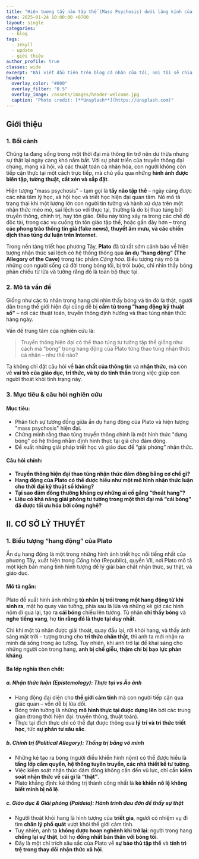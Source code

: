 ```yaml
---
title: "Hiện tượng tẩy não tập thể (Mass Psychosis) dưới lăng kính của Plato (Hang động)"
date: 2025-01-24 10:00:00 +0700
layout: single
categories:
  - blog
tags:
  - Jekyll
  - update
  - giới thiệu
author_profile: true
classes: wide
excerpt: "Bài viết đầu tiên trên blog cá nhân của tôi, nơi tôi sẽ chia sẻ những suy nghĩ và trải nghiệm."
header:
  overlay_color: "#000"
  overlay_filter: "0.5"
  overlay_image: /assets/images/header-welcome.jpg
  caption: "Photo credit: [**Unsplash**](https://unsplash.com)"
---
```


## **Giới thiệu**
### **1. Bối cảnh**
Chúng ta đang sống trong một thời đại mà thông tin trở nên dư thừa nhưng sự thật lại ngày càng khó nắm bắt. Với sự phát triển của truyền thông đại chúng, mạng xã hội, và các thuật toán cá nhân hóa, con người không còn tiếp cận thực tại một cách trực tiếp, mà chủ yếu qua những **hình ảnh được biên tập, tường thuật, cắt xén và sắp đặt**.

Hiện tượng "mass psychosis" – tạm gọi là **tẩy não tập thể** – ngày càng được các nhà tâm lý học, xã hội học và triết học hiện đại quan tâm. Nó mô tả trạng thái khi một lượng lớn con người tin tưởng và hành xử dựa trên một nhận thức méo mó, sai lệch so với thực tại, thường là do bị thao túng bởi truyền thông, chính trị, hay tôn giáo. Điều này từng xảy ra trong các chế độ độc tài, trong các vụ cuồng tín tôn giáo tập thể, hoặc gần đây hơn – trong **các phong trào thông tin giả (fake news), thuyết âm mưu, và các chiến dịch thao túng dư luận trên Internet**.

Trong nền tảng triết học phương Tây, **Plato** đã từ rất sớm cảnh báo về hiện tượng nhận thức sai lệch có hệ thống thông qua **ẩn dụ "hang động" (The Allegory of the Cave)** trong tác phẩm _Cộng hòa_. Biểu tượng này mô tả những con người sống cả đời trong bóng tối, bị trói buộc, chỉ nhìn thấy bóng phản chiếu từ lửa và tưởng rằng đó là toàn bộ thực tại.

### **2. Mô tả vấn đề**
Giống như các tù nhân trong hang chỉ nhìn thấy bóng và tin đó là thật, người dân trong thế giới hiện đại cũng dễ bị **cầm tù trong "hang động kỹ thuật số"** – nơi các thuật toán, truyền thông định hướng và thao túng nhận thức hàng ngày.

Vấn đề trung tâm của nghiên cứu là:

>Truyền thông hiện đại có thể thao túng tư tưởng tập thể giống như cách mà “bóng” trong hang động của Plato từng thao túng nhận thức cá nhân – như thế nào?

Ta không chỉ đặt câu hỏi về **bản chất của thông tin** và **nhận thức**, mà còn về **vai trò của giáo dục, tri thức, và tự do tinh thần** trong việc giúp con người thoát khỏi tình trạng này.

### **3. Mục tiêu & câu hỏi nghiên cứu**
#### Mục tiêu:
- Phân tích sự tương đồng giữa ẩn dụ hang động của Plato và hiện tượng "mass psychosis" hiện đại.
- Chứng minh rằng thao túng truyền thông chính là một hình thức "dựng bóng" có hệ thống nhằm định hình thực tại giả cho đám đông.
- Đề xuất những giải pháp triết học và giáo dục để “giải phóng” nhận thức.

#### Câu hỏi chính:
- **Truyền thông hiện đại thao túng nhận thức đám đông bằng cơ chế gì?**
- **Hang động của Plato có thể được hiểu như một mô hình nhận thức luận cho thời đại kỹ thuật số không?**
- **Tại sao đám đông thường kháng cự những ai cố gắng “thoát hang”?**
- **Liệu có khả năng giải phóng tư tưởng trong một thời đại mà “cái bóng” đã được tối ưu hóa bởi công nghệ?**

## **II. CƠ SỞ LÝ THUYẾT**
### 1. **Biểu tượng “hang động” của Plato**
Ẩn dụ hang động là một trong những hình ảnh triết học nổi tiếng nhất của phương Tây, xuất hiện trong _Cộng hòa_ (Republic), quyển VII, nơi Plato mô tả một kịch bản mang tính hình tượng để lý giải bản chất nhận thức, sự thật, và giáo dục.

#### Mô tả ngắn:
Plato đề xuất hình ảnh những **tù nhân bị trói trong một hang động từ khi sinh ra**, mặt họ quay vào tường, phía sau là lửa và những kẻ giơ các hình nộm đi qua lại, tạo ra **cái bóng** chiếu lên tường. Tù nhân **chỉ thấy bóng** và **nghe tiếng vang**, họ **tin rằng đó là thực tại duy nhất**.

Chỉ khi một tù nhân được giải thoát, quay đầu lại, rời khỏi hang, và thấy ánh sáng mặt trời – tượng trưng cho **tri thức chân thật**, thì anh ta mới nhận ra mình đã sống trong ảo tưởng. Tuy nhiên, khi anh trở lại để khai sáng cho những người còn trong hang, **anh bị chế giễu, thậm chí bị bạo lực phản kháng**.

#### Ba lớp nghĩa then chốt:
##### a. **Nhận thức luận (Epistemology): Thực tại vs Ảo ảnh**
- Hang động đại diện cho **thế giới cảm tính** mà con người tiếp cận qua giác quan – vốn dễ bị lừa dối.
- Bóng trên tường là những **mô hình thực tại được dựng lên** bởi các trung gian (trong thời hiện đại: truyền thông, thuật toán).
- Thực tại đích thực chỉ có thể đạt được thông qua **lý trí và tri thức triết học**, tức **sự phản tư sâu sắc**.
##### **b. Chính trị (Political Allegory): Thống trị bằng vô minh** 
- Những kẻ tạo ra bóng (người điều khiển hình nộm) có thể được hiểu là **tầng lớp cầm quyền, hệ thống tuyên truyền, các nhà thiết kế tư tưởng**.
- Việc kiểm soát nhận thức đám đông không cần đến vũ lực, chỉ cần **kiểm soát nhận thức về cái gì là “thật”**.
- Plato khẳng định: kẻ thống trị thành công nhất là **kẻ khiến nô lệ không biết mình bị nô lệ**.
##### **c. Giáo dục & Giải phóng (Paideia): Hành trình đau đớn để thấy sự thật**
- Người thoát khỏi hang là hình tượng của **triết gia**, người có nhiệm vụ đi tìm **chân lý phổ quát** vượt khỏi thế giới cảm tính.
- Tuy nhiên, anh ta **không được hoan nghênh khi trở lại**: người trong hang **chống lại sự thật**, bởi họ **đồng nhất bản thân với bóng tối**.
- Đây là một chỉ trích sâu sắc của Plato về **sự bảo thủ tập thể** và **tính trì trệ trong thay đổi nhận thức xã hội**.
 